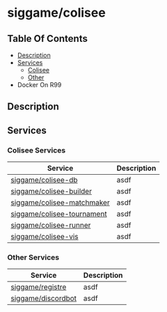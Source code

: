 # siggame/colisee

## Table Of Contents
- [Description](#description)
- [Services](#services)
  - [Colisee](#colisee-services)
  - [Other](#other-services)
- Docker On R99

## Description

## Services
### Colisee Services
|Service|Description|
|---|---|
|[siggame/colisee-db](https://github.com/siggame/colisee-db)|asdf|
|[siggame/colisee-builder](https://github.com/siggame/colisee-builder)|asdf|
|[siggame/colisee-matchmaker](https://github.com/siggame/colisee-matchmaker)|asdf|
|[siggame/colisee-tournament](https://github.com/siggame/colisee-tournament)|asdf|
|[siggame/colisee-runner](https://github.com/siggame/colisee-runner)|asdf|
|[siggame/colisee-vis](https://github.com/siggame/colisee-vis)|asdf|

### Other Services
|Service|Description|
|---|---|
|[siggame/registre](https://github.com/siggame/registre)|asdf|
|[siggame/discordbot](https://github.com/siggame/discordbot)|asdf|

